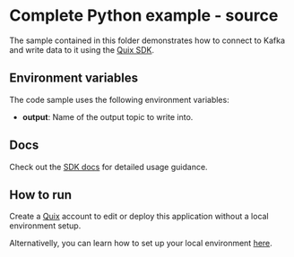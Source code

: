 # Complete Python example - source

The sample contained in this folder demonstrates how to connect to Kafka and write data to it using the [Quix SDK](https://quix.ai/docs/sdk/introduction.html).

## Environment variables

The code sample uses the following environment variables:

- **output**: Name of the output topic to write into.

## Docs

Check out the [SDK docs](https://quix.ai/docs/sdk/introduction.html) for detailed usage guidance.

## How to run
Create a [Quix](https://portal.platform.quix.ai/self-sign-up?xlink=github) account to edit or deploy this application without a local environment setup.

Alternativelly, you can learn how to set up your local environment [here](/python/local-development).
